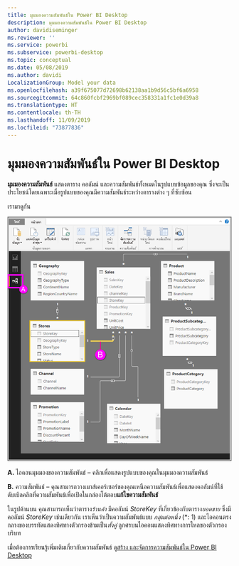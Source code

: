 ```yaml
---
title: มุมมองความสัมพันธ์ใน Power BI Desktop
description: มุมมองความสัมพันธ์ใน Power BI Desktop
author: davidiseminger
ms.reviewer: ''
ms.service: powerbi
ms.subservice: powerbi-desktop
ms.topic: conceptual
ms.date: 05/08/2019
ms.author: davidi
LocalizationGroup: Model your data
ms.openlocfilehash: a39f675077d72698b62138aa1b9d56c5bf6a6958
ms.sourcegitcommit: 64c860fcbf2969bf089cec358331a1fc1e0d39a8
ms.translationtype: HT
ms.contentlocale: th-TH
ms.lasthandoff: 11/09/2019
ms.locfileid: "73877836"
---
```

# <a name="relationship-view-in-power-bi-desktop"></a>มุมมองความสัมพันธ์ใน Power BI Desktop
**มุมมองความสัมพันธ์** แสดงตาราง คอลัมน์ และความสัมพันธ์ทั้งหมดในรูปแบบข้อมูลของคุณ ซึ่งจะเป็นประโยชน์โดยเฉพาะเมื่อรูปแบบของคุณมีความสัมพันธ์ระหว่างตารางต่าง ๆ ที่ซับซ้อน

เรามาดูกัน

![](media/desktop-relationship-view/relationshipview_fullscreen.png)

**A.**  ไอคอนมุมมองของความสัมพันธ์ – คลิกเพื่อแสดงรูปแบบของคุณในมุมมองความสัมพันธ์

**B.** ความสัมพันธ์ – คุณสามารถวางเมาส์เคอร์เซอร์ของคุณเหนือความสัมพันธ์เพื่อแสดงคอลัมน์ที่ใช้ ดับเบิลคลิกที่ความสัมพันธ์เพื่อเปิดในกล่องโต้ตอบ**แก้ไขความสัมพันธ์** 

ในรูปด้านบน คุณสามารถเห็นว่าตาราง*ร้านค้า* มีคอลัมน์ *StoreKey* ที่เกี่ยวข้องกับตาราง*ยอดขาย* ซึ่งมีคอลัมน์ *StoreKey* เช่นเดียวกัน เราเห็นว่าเป็นความสัมพันธ์แบบ *กลุ่มต่อหนึ่ง* (\*: 1) และไอคอนตรงกลางของบรรทัดแสดงทิศทางตัวกรองข้ามเป็น*ทั้งคู่* ลูกศรบนไอคอนแสดงทิศทางการไหลของตัวกรองบริบท

เมื่อต้องการเรียนรู้เพิ่มเติมเกี่ยวกับความสัมพันธ์ ดู[สร้าง และจัดการความสัมพันธ์ใน Power BI Desktop](desktop-create-and-manage-relationships.md)

